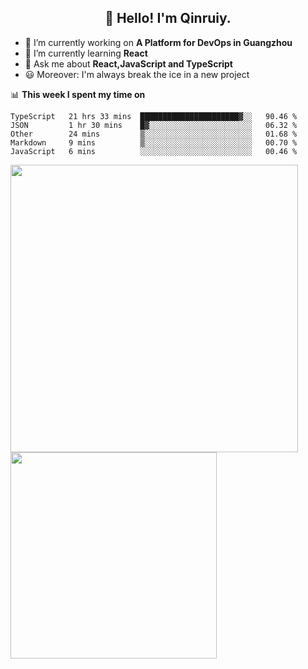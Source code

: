 <h2 align="center">👋 Hello! I'm Qinruiy.</h2>


- 🔭 I’m currently working on **A Platform for DevOps in Guangzhou**
- 🌱 I’m currently learning **React**
- 💬 Ask me about **React,JavaScript and TypeScript**
- 😃 Moreover: I'm always break the ice in a new project

📊 **This week I spent my time on**

<!--START_SECTION:waka-->
```text
TypeScript   21 hrs 33 mins  ██████████████████████▓░░   90.46 % 
JSON         1 hr 30 mins    █▓░░░░░░░░░░░░░░░░░░░░░░░   06.32 % 
Other        24 mins         ▒░░░░░░░░░░░░░░░░░░░░░░░░   01.68 % 
Markdown     9 mins          ▒░░░░░░░░░░░░░░░░░░░░░░░░   00.70 % 
JavaScript   6 mins          ░░░░░░░░░░░░░░░░░░░░░░░░░   00.46 % 
```
<!--END_SECTION:waka-->

<p>
<img align="left" width="460" src="https://github-readme-stats.vercel.app/api?username=Qinruiy&custom_title=Qrinruiy's Github Stats&theme=graywhite&hide_border=true"/> <img align="left" width="330" src="https://github-readme-stats.vercel.app/api/top-langs/?username=Qinruiy&layout=compact&theme=graywhite&hide_border=true"/>
</p>
